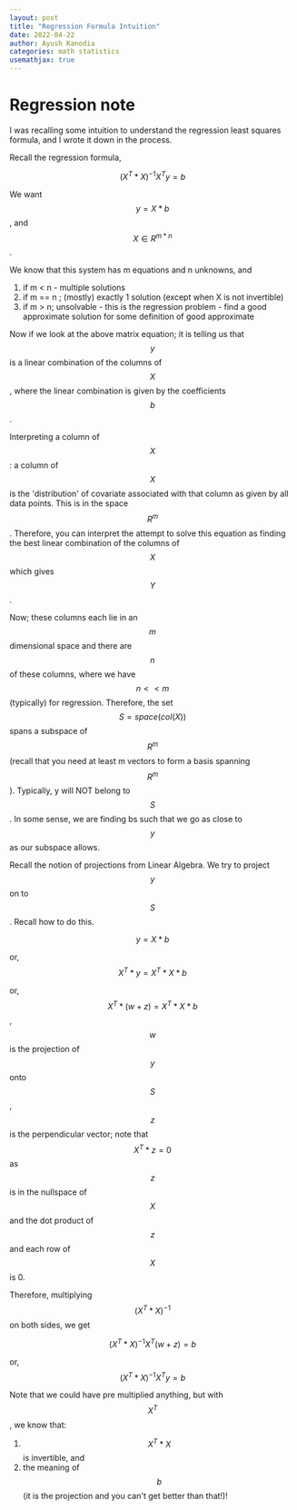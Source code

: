 ```yaml
---
layout: post
title: "Regression Formula Intuition"
date: 2022-04-22
author: Ayush Kanodia
categories: math statistics
usemathjax: true
---
```


# Regression note

I was recalling some intuition to understand the regression least squares formula, and I wrote it down in the process.

Recall the regression formula,

$$(X^T * X)^{-1} X^T y = b$$

We want $$y = X * b$$, and $$X \in R^{m*n}$$.

We know that this system has m equations and n unknowns, and

1. if m < n - multiple solutions
2. if m == n ; (mostly) exactly 1 solution (except when X is not invertible)
3. if m > n; unsolvable - this is the regression problem - find a good approximate solution for some definition of good approximate

Now if we look at the above matrix equation; it is telling us that $$y$$ is a linear combination of the columns of $$X$$, where the linear combination is given by the coefficients $$b$$.

Interpreting a column of $$X$$: a column of $$X$$ is the 'distribution' of covariate associated with that column as given by all data points. This is in the space $$R^m$$. Therefore, you can interpret the attempt to solve this equation as finding the best linear combination of the columns of $$X$$ which gives $$Y$$. 

Now; these columns each lie in an $$m$$ dimensional space and there are $$n$$ of these columns, where we have $$n << m$$ (typically) for regression. Therefore, the set $$S = space(col(X))$$ spans a subspace of $$R^m$$ (recall that you need at least m vectors to form a basis spanning $$R^m$$). Typically, y will NOT belong to $$S$$. In some sense, we are finding bs such that we go as close to $$y$$ as our subspace allows.

Recall the notion of projections from Linear Algebra. We try to project $$y$$ on to $$S$$. Recall how to do this.

$$y = X * b$$

or, $$X^T* y = X^T * X * b$$

or, $$X^T* (w + z) = X^T * X * b$$, $$w$$ is the projection of $$y$$ onto $$S$$, $$z$$ is the perpendicular vector; note that $$X^T * z = 0$$ as $$z$$ is in the nullspace of $$X$$ and the dot product of $$z$$ and each row of $$X$$ is 0.

Therefore, multiplying $$(X^T * X)^{-1}$$ on both sides, we get

$$(X^T * X)^{-1} X^T (w + z) = b$$

or, $$(X^T * X)^{-1} X^T y = b$$

Note that we could have pre multiplied anything, but with $$X^T$$, we know that:
1. $$X^T * X$$ is invertible, and
2. the meaning of $$b$$ (it is the projection and you can't get better than that!)! 